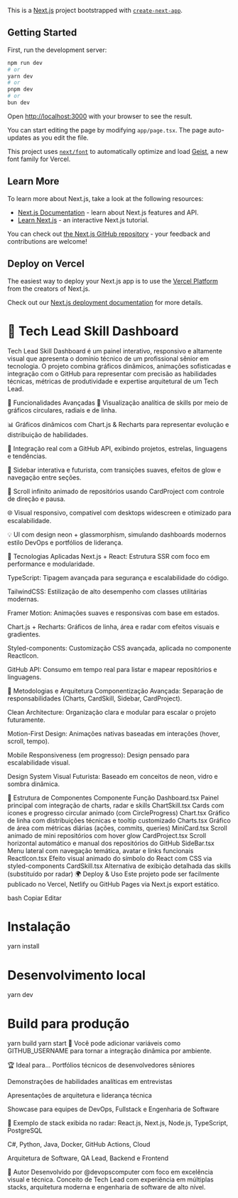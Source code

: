 This is a [Next.js](https://nextjs.org) project bootstrapped with [`create-next-app`](https://nextjs.org/docs/app/api-reference/cli/create-next-app).

## Getting Started

First, run the development server:

```bash
npm run dev
# or
yarn dev
# or
pnpm dev
# or
bun dev
```

Open [http://localhost:3000](http://localhost:3000) with your browser to see the result.

You can start editing the page by modifying `app/page.tsx`. The page auto-updates as you edit the file.

This project uses [`next/font`](https://nextjs.org/docs/app/building-your-application/optimizing/fonts) to automatically optimize and load [Geist](https://vercel.com/font), a new font family for Vercel.

## Learn More

To learn more about Next.js, take a look at the following resources:

- [Next.js Documentation](https://nextjs.org/docs) - learn about Next.js features and API.
- [Learn Next.js](https://nextjs.org/learn) - an interactive Next.js tutorial.

You can check out [the Next.js GitHub repository](https://github.com/vercel/next.js) - your feedback and contributions are welcome!

## Deploy on Vercel

The easiest way to deploy your Next.js app is to use the [Vercel Platform](https://vercel.com/new?utm_medium=default-template&filter=next.js&utm_source=create-next-app&utm_campaign=create-next-app-readme) from the creators of Next.js.

Check out our [Next.js deployment documentation](https://nextjs.org/docs/app/building-your-application/deploying) for more details.

# 🚀 Tech Lead Skill Dashboard
Tech Lead Skill Dashboard é um painel interativo, responsivo e altamente visual que apresenta o domínio técnico de um profissional sênior em tecnologia. O projeto combina gráficos dinâmicos, animações sofisticadas e integração com o GitHub para representar com precisão as habilidades técnicas, métricas de produtividade e expertise arquitetural de um Tech Lead.

🧠 Funcionalidades Avançadas
🎯 Visualização analítica de skills por meio de gráficos circulares, radiais e de linha.

📊 Gráficos dinâmicos com Chart.js & Recharts para representar evolução e distribuição de habilidades.

🔁 Integração real com a GitHub API, exibindo projetos, estrelas, linguagens e tendências.

🧩 Sidebar interativa e futurista, com transições suaves, efeitos de glow e navegação entre seções.

🚀 Scroll infinito animado de repositórios usando CardProject com controle de direção e pausa.

🌐 Visual responsivo, compatível com desktops widescreen e otimizado para escalabilidade.

💡 UI com design neon + glassmorphism, simulando dashboards modernos estilo DevOps e portfólios de liderança.

🧪 Tecnologias Aplicadas
Next.js + React: Estrutura SSR com foco em performance e modularidade.

TypeScript: Tipagem avançada para segurança e escalabilidade do código.

TailwindCSS: Estilização de alto desempenho com classes utilitárias modernas.

Framer Motion: Animações suaves e responsivas com base em estados.

Chart.js + Recharts: Gráficos de linha, área e radar com efeitos visuais e gradientes.

Styled-components: Customização CSS avançada, aplicada no componente ReactIcon.

GitHub API: Consumo em tempo real para listar e mapear repositórios e linguagens.

📐 Metodologias e Arquitetura
Componentização Avançada: Separação de responsabilidades (Charts, CardSkill, Sidebar, CardProject).

Clean Architecture: Organização clara e modular para escalar o projeto futuramente.

Motion-First Design: Animações nativas baseadas em interações (hover, scroll, tempo).

Mobile Responsiveness (em progresso): Design pensado para escalabilidade visual.

Design System Visual Futurista: Baseado em conceitos de neon, vidro e sombra dinâmica.

📁 Estrutura de Componentes
Componente	Função
Dashboard.tsx	Painel principal com integração de charts, radar e skills
ChartSkill.tsx	Cards com ícones e progresso circular animado (com CircleProgress)
Chart.tsx	Gráfico de linha com distribuições técnicas e tooltip customizado
Charts.tsx	Gráfico de área com métricas diárias (ações, commits, queries)
MiniCard.tsx	Scroll animado de mini repositórios com hover glow
CardProject.tsx	Scroll horizontal automático e manual dos repositórios do GitHub
SideBar.tsx	Menu lateral com navegação temática, avatar e links funcionais
ReactIcon.tsx	Efeito visual animado do símbolo do React com CSS via styled-components
CardSkill.tsx	Alternativa de exibição detalhada das skills (substituído por radar)
🌍 Deploy & Uso
Este projeto pode ser facilmente publicado no Vercel, Netlify ou GitHub Pages via Next.js export estático.

bash
Copiar
Editar
# Instalação
yarn install

# Desenvolvimento local
yarn dev

# Build para produção
yarn build
yarn start
📌 Você pode adicionar variáveis como GITHUB_USERNAME para tornar a integração dinâmica por ambiente.

🏆 Ideal para...
Portfólios técnicos de desenvolvedores sêniores

Demonstrações de habilidades analíticas em entrevistas

Apresentações de arquitetura e liderança técnica

Showcase para equipes de DevOps, Fullstack e Engenharia de Software

🧬 Exemplo de stack exibida no radar:
React.js, Next.js, Node.js, TypeScript, PostgreSQL

C#, Python, Java, Docker, GitHub Actions, Cloud

Arquitetura de Software, QA Lead, Backend e Frontend

📎 Autor
Desenvolvido por @devopscomputer com foco em excelência visual e técnica.
Conceito de Tech Lead com experiência em múltiplas stacks, arquitetura moderna e engenharia de software de alto nível.

